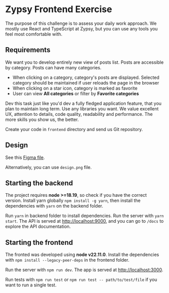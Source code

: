 # Zypsy Frontend Exercise

The purpose of this challenge is to assess your daily work approach. We mostly use React and TypeScript at Zypsy, but you can use any tools you feel most comfortable with.

## Requirements

We want you to develop entirely new view of posts list. Posts are accessible by category. Posts can have many categories.

- When clicking on a category, category's posts are displayed. Selected category should be maintained if user reloads the page in the browser
- When clicking on a star icon, category is marked as favorite
- User can view **All categories** or filter by **Favorite categories**

Dev this task just like you'd dev a fully fledged application feature, that you plan to maintain long term. Use any libraries you want. We value excellent UX, attention to details, code quality, readability and performance. The more skills you show us, the better.

Create your code in `frontend` directory and send us Git repository.


## Design

See this [Figma file](https://www.figma.com/design/OD5mg9TPnDblgUKlaJUJi2/Zypsy-Frontend-Exercise?t=mYeZQlhZz6wkbkHy-1).

Alternatively, you can use `design.png` file.

## Starting the backend

The project requires **node >=18.19**, so check if you have the correct version. Install yarn globally `npm install -g yarn`, then install the dependencies with `yarn` on the backend folder.

Run `yarn` in backend folder to install dependencies. Run the server with `yarn start`. The API is served at [http://localhost:9000](http://localhost:9000/), and you can go to `/docs` to explore the API documentation.

## Starting the frontend

The fronted was developed using **node v22.11.0**. Install the dependencies with `npm install --legacy-peer-deps` in the frontend folder.

Run the server with `npm run dev`. The app is served at [http://localhost:3000](http://localhost:3000/).

Run tests with `npm run test` or `npm run test -- path/to/test/file` if you want to run a single test.
